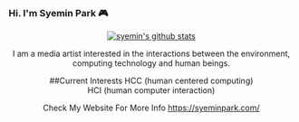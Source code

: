 ### Hi. I'm Syemin Park  🎮

<div align="center">
  
 
[![syemin's github stats](https://github-readme-stats.vercel.app/api?username=syeminpark&show_icons=true&theme=calm)](https://github.com/syeminpark/github-readme-stats)

I am a media artist interested in the interactions between the environment, computing technology and human beings.

##Current Interests
HCC (human centered computing)   
HCI (human computer interaction)  


Check My Website For More Info
  https://syeminpark.com/


